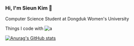 ### Hi, I'm Sieun Kim 👋

Computer Science Student at Dongduk Women's University

Things I code with
![a](https://img.shields.io/badge/Android-3DDC84?style=for-the-badge&logo=android&logoColor=white)



[![Anurag's GitHub stats](https://github-readme-stats.vercel.app/api?username=seplease)](https://github.com/seplease/github-readme-stats)
